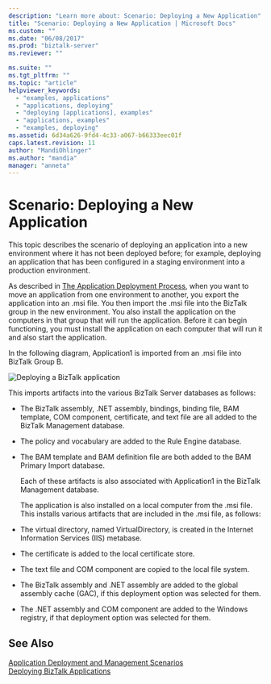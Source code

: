 ```yaml
---
description: "Learn more about: Scenario: Deploying a New Application"
title: "Scenario: Deploying a New Application | Microsoft Docs"
ms.custom: ""
ms.date: "06/08/2017"
ms.prod: "biztalk-server"
ms.reviewer: ""

ms.suite: ""
ms.tgt_pltfrm: ""
ms.topic: "article"
helpviewer_keywords: 
  - "examples, applications"
  - "applications, deploying"
  - "deploying [applications], examples"
  - "applications, examples"
  - "examples, deploying"
ms.assetid: 6d34a626-9fd4-4c33-a067-b66333eec01f
caps.latest.revision: 11
author: "MandiOhlinger"
ms.author: "mandia"
manager: "anneta"
---
```

# Scenario: Deploying a New Application
This topic describes the scenario of deploying an application into a new environment where it has not been deployed before; for example, deploying an application that has been configured in a staging environment into a production environment.  
  
 As described in [The Application Deployment Process](../core/the-application-deployment-process.md), when you want to move an application from one environment to another, you export the application into an .msi file. You then import the .msi file into the BizTalk group in the new environment. You also install the application on the computers in that group that will run the application. Before it can begin functioning, you must install the application on each computer that will run it and also start the application.  
  
 In the following diagram, Application1 is imported from an .msi file into BizTalk Group B.  
  
 ![Deploying a BizTalk application](../core/media/deployapplication.gif "DeployApplication")  
  
 This imports artifacts into the various BizTalk Server databases as follows:  
  
- The BizTalk assembly, .NET assembly, bindings, binding file, BAM template, COM component, certificate, and text file are all added to the BizTalk Management database.  
  
- The policy and vocabulary are added to the Rule Engine database.  
  
- The BAM template and BAM definition file are both added to the BAM Primary Import database.  
  
  Each of these artifacts is also associated with Application1 in the BizTalk Management database.  
  
  The application is also installed on a local computer from the .msi file. This installs various artifacts that are included in the .msi file, as follows:  
  
- The virtual directory, named VirtualDirectory, is created in the Internet Information Services (IIS) metabase.  
  
- The certificate is added to the local certificate store.  
  
- The text file and COM component are copied to the local file system.  
  
- The BizTalk assembly and .NET assembly are added to the global assembly cache (GAC), if this deployment option was selected for them.  
  
- The .NET assembly and COM component are added to the Windows registry, if that deployment option was selected for them.  
  
## See Also  
 [Application Deployment and Management Scenarios](../core/application-deployment-and-management-scenarios.md)   
 [Deploying BizTalk Applications](../core/deploying-biztalk-applications.md)
